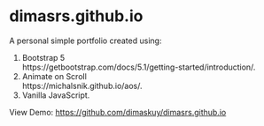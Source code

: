 # dimasrs.github.io
A personal simple portfolio created using:

<ol>
  <li>Bootstrap 5  <br>
      https://getbootstrap.com/docs/5.1/getting-started/introduction/.
  </li>
  <li>Animate on Scroll <br>
      https://michalsnik.github.io/aos/.
  </li>
  <li>Vanilla JavaScript.</li>
</ol>

View Demo: https://github.com/dimaskuy/dimasrs.github.io

